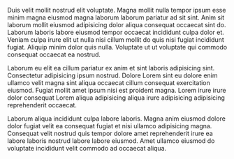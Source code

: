 Duis velit mollit nostrud elit voluptate. Magna mollit nulla tempor ipsum esse minim magna eiusmod magna laborum laborum pariatur ad sit sint. Anim sit laborum mollit eiusmod adipisicing dolor aliqua consequat occaecat sint do. Laborum laboris labore eiusmod tempor occaecat incididunt culpa dolor et. Veniam culpa irure elit ut nulla nisi cillum mollit do quis nisi fugiat incididunt fugiat. Aliquip minim dolor quis nulla. Voluptate ut ut voluptate qui commodo consequat occaecat ea nostrud.

Laborum eu elit ea cillum pariatur ex anim et sint laboris adipisicing sint. Consectetur adipisicing ipsum nostrud. Dolore Lorem sint eu dolore enim ullamco velit magna sint aliqua occaecat cillum consequat exercitation eiusmod. Fugiat mollit amet ipsum nisi est proident magna. Lorem irure irure dolor consequat Lorem aliqua adipisicing aliqua irure adipisicing adipisicing reprehenderit occaecat.

Laborum aliqua incididunt culpa labore laboris. Magna anim eiusmod dolore dolor fugiat velit ea consequat fugiat et nisi ullamco adipisicing magna. Consequat velit nostrud quis tempor dolore amet reprehenderit irure ea labore laboris nostrud labore labore eiusmod. Amet ullamco eiusmod do voluptate incididunt velit commodo ad occaecat aliqua.